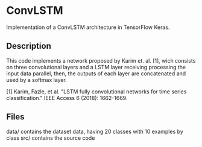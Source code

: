 # ConvLSTM
Implementation of a ConvLSTM architecture in TensorFlow Keras.

## Description
This code implements a network proposed by Karim et. al. [1], wich consists on three convolutional layers and a LSTM layer receiving
processing the input data parallel, then, the outputs of each layer are concatenated and used by a softmax layer.

[1] Karim, Fazle, et al. "LSTM fully convolutional networks for time series classification." IEEE Access 6 (2018): 1662-1669.

## Files
data/ contains the dataset data, having 20 classes with 10 examples by class
src/ contains the source code
